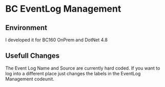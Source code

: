 # BC EventLog Management

## Environment

I developed it for BC160 OnPrem and DotNet 4.8

## Usefull Changes

The Event Log Name and Source are currently hard coded. If you want to log into a different place just changes the labels in the EventLog Management codeunit.